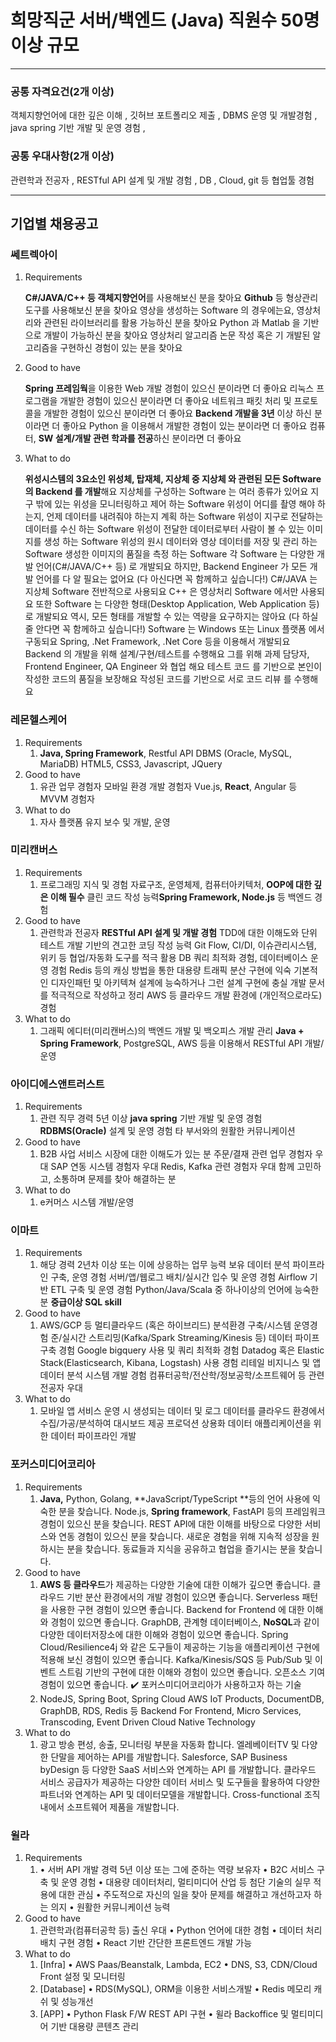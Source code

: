 # 희망직군 서버/백엔드 (Java) 직원수 50명이상 규모

---

### 공통 자격요건(2개 이상)

객체지향언어에 대한 깊은 이해 , 깃허브 포트폴리오 제출 , DBMS 운영 및 개발경험 , java spring 기반 개발 및 운영 경험 ,

### 공통 우대사항(2개 이상)

관련학과 전공자 , RESTful API 설계 및 개발 경험 , DB , Cloud, git 등 협업툴 경험 

---

## 기업별 채용공고

### 쎄트렉아이

1. Requirements

   **C#/JAVA/C++ 등 객체지향언어**를 사용해보신 분을 찾아요 **Github** 등 형상관리 도구를 사용해보신 분을 찾아요 영상을 생성하는 Software 의 경우에는요, 영상처리와 관련된 라이브러리를 활용 가능하신 분을 찾아요 Python 과 Matlab 을 기반으로 개발이 가능하신 분을 찾아요 영상처리 알고리즘 논문 작성 혹은 기 개발된 알고리즘을 구현하신 경험이 있는 분을 찾아요

2. Good to have

   **Spring 프레임웍**을 이용한 Web 개발 경험이 있으신 분이라면 더 좋아요 리눅스 프로그램을 개발한 경험이 있으신 분이라면 더 좋아요 네트워크 패킷 처리 및 프로토콜을 개발한 경험이 있으신 분이라면 더 좋아요 **Backend 개발을 3년** 이상 하신 분이라면 더 좋아요 Python 을 이용해서 개발한 경험이 있는 분이라면 더 좋아요 컴퓨터, **SW 설계/개발 관련 학과를 전공**하신 분이라면 더 좋아요

3. What to do

   **위성시스템의 3요소인 위성체, 탑재체, 지상체 중 지상체 와 관련된 모든 Software 의 Backend 를 개발**해요 지상체를 구성하는 Software 는 여러 종류가 있어요 지구 밖에 있는 위성을 모니터링하고 제어 하는 Software 위성이 어디를 촬영 해야 하는지, 언제 데이터를 내려줘야 하는지 계획 하는 Software 위성이 지구로 전달하는 데이터를 수신 하는 Software 위성이 전달한 데이터로부터 사람이 볼 수 있는 이미지를 생성 하는 Software 위성의 원시 데이터와 영상 데이터를 저장 및 관리 하는 Software 생성한 이미지의 품질을 측정 하는 Software 각 Software 는 다양한 개발 언어(C#/JAVA/C++ 등) 로 개발되요 하지만, Backend Engineer 가 모든 개발 언어를 다 알 필요는 없어요 (다 아신다면 꼭 함께하고 싶습니다!) C#/JAVA 는 지상체 Software 전반적으로 사용되요 C++ 은 영상처리 Software 에서만 사용되요 또한 Software 는 다양한 형태(Desktop Application, Web Application 등) 로 개발되요 역시, 모든 형태를 개발할 수 있는 역량을 요구하지는 않아요 (다 하실 줄 안다면 꼭 함께하고 싶습니다!) Software 는 Windows 또는 Linux 플랫폼 에서 구동되요 Spring, .Net Framework, .Net Core 등을 이용해서 개발되요 Backend 의 개발을 위해 설계/구현/테스트를 수행해요 그를 위해 과제 담당자, Frontend Engineer, QA Engineer 와 협업 해요 테스트 코드 를 기반으로 본인이 작성한 코드의 품질을 보장해요 작성된 코드를 기반으로 서로 코드 리뷰 를 수행해요

### 레몬헬스케어

1. Requirements
   1. **Java, Spring Framework**, Restful API DBMS (Oracle, MySQL, MariaDB) HTML5, CSS3, Javascript, JQuery
2. Good to have
   1. 유관 업무 경험자 모바일 환경 개발 경험자 Vue.js, **React**, Angular 등 MVVM 경험자
3. What to do
   1. 자사 플랫폼 유지 보수 및 개발, 운영

### 미리캔버스

1. Requirements
   1. 프로그래밍 지식 및 경험 자료구조, 운영체제, 컴퓨터아키텍처, **OOP에 대한 깊은 이해 필수** 클린 코드 작성 능력**Spring Framework, Node.js** 등 백엔드 경험
2. Good to have
   1. 관련학과 전공자 **RESTful API 설계 및 개발 경험** TDD에 대한 이해도와 단위 테스트 개발 기반의 견고한 코딩 작성 능력 Git Flow, CI/DI, 이슈관리시스템, 위키 등 협업/자동화 도구를 적극 활용 DB 쿼리 최적화 경험, 데이터베이스 운영 경험 Redis 등의 캐싱 방법을 통한 대용량 트래픽 분산 구현에 익숙 기본적인 디자인패턴 및 아키텍쳐 설계에 능숙하거나 그런 설계 구현에 충실 개발 문서를 적극적으로 작성하고 정리 AWS 등 클라우드 개발 환경에 (개인적으로라도) 경험
3. What to do
   1. 그래픽 에디터(미리캔버스)의 백엔드 개발 및 백오피스 개발 관리 **Java + Spring Framework**, PostgreSQL, AWS 등을 이용해서 RESTful API 개발/운영

### 아이디에스앤트러스트

1. Requirements
   1. 관련 직무 경력 5년 이상 **java spring** 기반 개발 및 운영 경험 **RDBMS(Oracle)** 설계 및 운영 경험 타 부서와의 원활한 커뮤니케이션
2. Good to have
   1. B2B 사업 서비스 시장에 대한 이해도가 있는 분 주문/결재 관련 업무 경험자 우대 SAP 연동 시스템 경험자 우대 Redis, Kafka 관련 경험자 우대 함께 고민하고, 소통하며 문제를 찾아 해결하는 분
3. What to do
   1. e커머스 시스템 개발/운영

### 이마트

1. Requirements
   1. 해당 경력 2년차 이상 또는 이에 상응하는 업무 능력 보유 데이터 분석 파이프라인 구축, 운영 경험 서버/앱/웹로그 배치/실시간 입수 및 운영 경험 Airflow 기반 ETL 구축 및 운영 경험 Python/Java/Scala 중 하나이상의 언어에 능숙한 분 **중급이상 SQL skill**
2. Good to have
   1. AWS/GCP 등 멀티클라우드 (혹은 하이브리드) 분석환경 구축/시스템 운영경험 준/실시간 스트리밍(Kafka/Spark Streaming/Kinesis 등) 데이터 파이프 구축 경험 Google bigquery 사용 및 쿼리 최적화 경험 Datadog 혹은 Elastic Stack(Elasticsearch, Kibana, Logstash) 사용 경험 리테일 비지니스 및 앱 데이터 분석 시스템 개발 경험 컴퓨터공학/전산학/정보공학/소프트웨어 등 관련 전공자 우대
3. What to do
   1. 모바일 앱 서비스 운영 시 생성되는 데이터 및 로그 데이터를 클라우드 환경에서 수집/가공/분석하여 대시보드 제공 프로덕션 상용화 데이터 애플리케이션을 위한 데이터 파이프라인 개발

### 포커스미디어코리아

1. Requirements
   1. **Java,** Python, Golang, **JavaScript/TypeScript **등의 언어 사용에 익숙한 분을 찾습니다. Node.js, **Spring framework**, FastAPI 등의 프레임워크 경험이 있으신 분을 찾습니다. REST API에 대한 이해를 바탕으로 다양한 서비스와 연동 경험이 있으신 분을 찾습니다. 새로운 경험을 위해 지속적 성장을 원하시는 분을 찾습니다. 동료들과 지식을 공유하고 협업을 즐기시는 분을 찾습니다.
2. Good to have
   1. **AWS 등 클라우드**가 제공하는 다양한 기술에 대한 이해가 깊으면 좋습니다. 클라우드 기반 분산 환경에서의 개발 경험이 있으면 좋습니다. Serverless 패턴을 사용한 구현 경험이 있으면 좋습니다. Backend for Frontend 에 대한 이해와 경험이 있으면 좋습니다. GraphDB, 관계형 데이터베이스, **NoSQL**과 같이 다양한 데이터저장소에 대한 이해와 경험이 있으면 좋습니다. Spring Cloud/Resilience4j 와 같은 도구들이 제공하는 기능을 애플리케이션 구현에 적용해 보신 경험이 있으면 좋습니다. Kafka/Kinesis/SQS 등 Pub/Sub 및 이벤트 스트림 기반의 구현에 대한 이해와 경험이 있으면 좋습니다. 오픈소스 기여 경험이 있으면 좋습니다. ✔️ 포커스미디어코리아가 사용하고자 하는 기술
   2. NodeJS, Spring Boot, Spring Cloud AWS IoT Products, DocumentDB, GraphDB, RDS, Redis 등 Backend For Frontend, Micro Services, Transcoding, Event Driven Cloud Native Technology
3. What to do
   1. 광고 방송 편성, 송출, 모니터링 부분을 자동화 합니다. 엘레베이터TV 및 다양한 단말을 제어하는 API를 개발합니다. Salesforce, SAP Business byDesign 등 다양한 SaaS 서비스와 연계하는 API 를 개발합니다. 클라우드 서비스 공급자가 제공하는 다양한 데이터 서비스 및 도구들을 활용하여 다양한 파트너와 연계하는 API 및 데이터모델을 개발합니다. Cross-functional 조직 내에서 소프트웨어 제품을 개발합니다.

### 윌라

1. Requirements
   1. • 서버 API 개발 경력 5년 이상 또는 그에 준하는 역량 보유자 • B2C 서비스 구축 및 운영 경험 • 대용량 데이터처리, 멀티미디어 산업 등 첨단 기술의 실무 적용에 대한 관심 • 주도적으로 자신의 일을 찾아 문제를 해결하고 개선하고자 하는 의지 • 원활한 커뮤니케이션 능력
2. Good to have
   1. 관련학과(컴퓨터공학 등) 출신 우대 • Python 언어에 대한 경험 • 데이터 처리 배치 구현 경험 • React 기반 간단한 프론트엔드 개발 가능
3. What to do
   1. [Infra] • AWS Paas/Beanstalk, Lambda, EC2 • DNS, S3, CDN/Cloud Front 설정 및 모니터링
   2. [Database] • RDS(MySQL), ORM을 이용한 서비스개발 • Redis 메모리 캐쉬 및 성능개선
   3. [APP] • Python Flask F/W REST API 구현 • 윌라 Backoffice 및 멀티미디어 기반 대용량 콘텐츠 관리